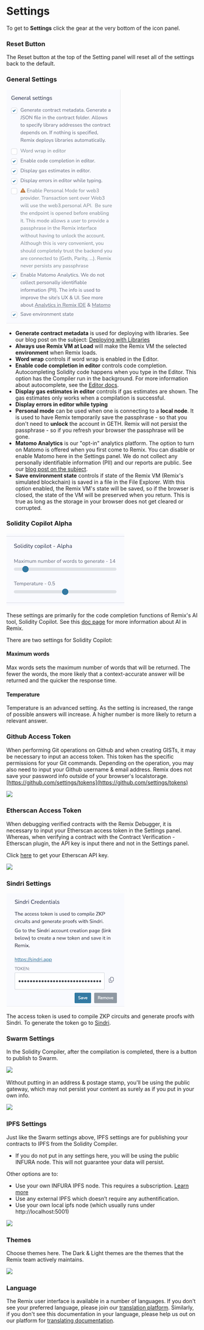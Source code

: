 Settings
========

To get to **Settings** click the gear at the very bottom of the icon panel. 

### Reset Button
The Reset button at the top of the Setting panel will reset all of the settings back to the default.    
### General Settings 

![](images/a-settings-general.png)

-  **Generate contract metadata** is used for deploying with libraries.  See our blog post on the subject: [Deploying with Libraries](https://medium.com/remix-ide/deploying-with-libraries-on-remix-ide-24f5f7423b60?sk=68f9c2bf318e85e129e46fe44683a730)
- **Always use Remix VM at Load** will make the Remix VM the selected **environment** when Remix loads.
- **Word wrap** controls if word wrap is enabled in the Editor.
- **Enable code completion in editor** controls code completion. Autocompleting Solidity code happens when you type in the Editor. This option has the Compiler run in the background. For more information about autocomplete, see the [Editor docs](solidity_editor.html#autocomplete). 
- **Display gas estimates in editor** controls if gas estimates are shown. The gas estimates only works when a compilation is successful.
- **Display errors in editor while typing** 
-  **Personal mode** can be used when one is connecting to a **local node**.  It is used to have Remix temporarily save the passphrase - so that you don't need to **unlock** the account in GETH.  Remix will not persist the passphrase - so if you refresh your browser the passphrase will be gone.
-  **Matomo Analytics** is our "opt-in" analytics platform. The option to turn on Matomo is offered when you first come to Remix. You can disable or enable Matomo here in the Settings panel.  We do not collect any personally identifiable information (PII) and our reports are public.  See our [blog post on the subject](https://medium.com/remix-ide/help-us-improve-remix-ide-66ef69e14931?source=friends_link&sk=cf9c62fbe1270543eb4bd912e567e2d6).
- **Save environment state** controls if state of the Remix VM (Remix's simulated blockchain) is saved in a file in the File Explorer.  With this option enabled, the Remix VM's state will be saved, so if the browser is closed, the state of the VM will be preserved when you return.  This is true as long as the storage in your browser does not get cleared or  corrupted. 

### Solidity Copilot Alpha
![](images/a-settings-ai1.png)

These settings are primarily for the code completion functions of Remix's AI tool, Solidity Copilot.  See this [doc page](ai.html) for more information about AI in Remix. 

There are two settings for Solidity Copilot:

#### Maximum words 
Max words sets the maximum number of words that will be returned. The fewer the words, the more likely that a context-accurate answer will be returned and the quicker the response time.

#### Temperature
Temperature is an advanced setting. As the setting is increased, the range of possible answers will increase. A higher number is more likely to return a relevant answer.


### Github Access Token

When performing Git operations on Github and when creating GISTs, it may be necessary to input an access token.  This token has the specific permissions for your Git commands. Depending on the operation, you may also need to input your Github username & email address.  Remix does not save your password info outside of your browser's localstorage.  [https://github.com/settings/tokens](https://github.com/settings/tokens)

![](images/a-settings-gh-token.png)

### Etherscan Access Token

When debugging verified contracts with the Remix Debugger, it is necessary to input your Etherscan access token in the Settings panel.  Whereas, when verifying a contract with the Contract Verification - Etherscan plugin, the API key is input there and not in the Settings panel.   

Click [here](https://etherscan.io/myapikey) to get your Etherscan API key.

![](images/a-settings-etherscan.png)

### Sindri Settings
![](images/a-settings-sindri.png)

The access token is used to compile ZKP circuits and generate proofs with Sindri.  To generate the token go to [Sindri](https://sindri.app).

### Swarm Settings

In the Solidity Compiler, after the compilation is completed, there is a button to publish to Swarm.  

![](images/a-settings-pub-swarm.png)

Without putting in an address & postage stamp, you'll be using the public gateway, which may not persist your content as surely as if you put in your own info.

![](images/a-settings-swarm.png)

### IPFS Settings

Just like the Swarm settings above, IPFS settings are for publishing your contracts to IPFS from the Solidity Compiler. 
- If you do not put in any settings here, you will be using the public INFURA node. This will not guarantee your data will persist.

Other options are to:
- Use your own INFURA IPFS node. This requires a subscription. [Learn more](https://infura.io/product/ipfs)
- Use any external IPFS which doesn’t require any authentification.
- Use your own local ipfs node (which usually runs under http://localhost:5001)

![](images/a-settings-ipfs.png)

### Themes
Choose themes here.  The Dark & Light themes are the themes that the Remix team actively maintains.

![](images/a-settings-themes.png)

### Language
The Remix user interface is available in a number of languages.  If you don't see your preferred language,  please join our [translation platform](https://crowdin.com/project/remix-ui).  Similarly, if you don't see this documentation in your language, please help us out on our platform for [translating documentation](https://crowdin.com/project/remix-translation).
